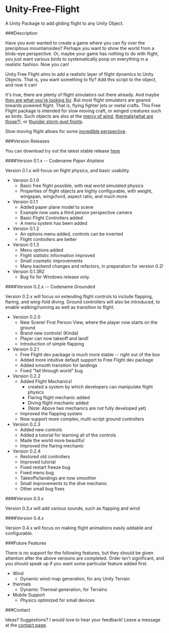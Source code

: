 Unity-Free-Flight
=================

A Unity Package to add gliding flight to any Unity Object.

###Description

Have you ever wanted to create a game where you can fly over the precipitous mountainsides? Perhaps you want to show the world from a birds-eye perspective. Or, maybe your game has nothing to do with flight, you just want various birds to systematically poop on everything in a realistic fashion. Now you can!

Unity Free Flight aims to add a realistic layer of flight dynamics to Unity Objects. That is, you want something to fly? Add this script to the object, and now it can! 

It's true, there are plenty of flight simulators out there already. And maybe [they are what you're looking for](http://unityfs.chris-cheetham.com/). But most flight simulators are geared towards powered flight. That is, flying fighter jets or metal crafts. This Free Flight package is intended for slow moving craft, or winged creatures such as birds. Such objects are also at the [mercy of wind](http://www.youtube.com/watch?v=EV6dLtBJVFQ), [thermals](http://www.youtube.com/watch?v=HV5w8EmqV5c)([what are those?](http://en.wikipedia.org/wiki/Thermal)), or [thunder storm gust fronts](http://youtu.be/RkD4u6sW0LU?t=4m25s). 

Slow moving flight allows for some [incredible perspective](http://www.paraglidinghd.com/urban-side-paragliding/).

###Version Releases

You can download try out the latest stable release [here](http://windwardproductions.org/projects/UnityFreeFlight/downloads/)

####Version 0.1.x -- Codename *Paper Airplane*

Version 0.1.x will focus on flight physics, and basic usability. 

* Version 0.1.0
	* Basic free flight possible, with real world simulated physics
	* Properties of flight objects are highly configurable, with weight, wingspan, wingchord, aspect ratio, and much more
* Version 0.1.1
	* Added paper plane model to scene
	* Example now uses a third person perspective camera
	* Basic Flight Controllers added
	* A menu system has been added
* Version 0.1.2
	* An options menu added, controls can be inverted
	* Flight controllers are better
* Version 0.1.3
	* Menu options added
	* Flight statistic information improved
	* Small cosmetic improvements
	* Many backend changes and refactors, in preparation for version 0.2!
* Version 0.1.3R2
	* Bug fix for Windows release only.

	
####Version 0.2.x -- Codename *Grounded*

Version 0.2.x will focus on extending flight controls to include flapping, flaring, and wing-fold diving. Ground controllers will also be introduced, to enable walking/running as well as transition to flight.

* Version 0.2.0
	* New Scene! First Person View, where the player now starts on the ground
	* Brand new controls! (Kinda)
	* Player can now takeoff and land!
	* Introduction of simple flapping
* Version 0.2.1
	* Free Flight dev package is much more stable -- right out of the box
	* Added more intuitive default support to Free Flight dev package
	* Added smooth transition for landings
	* Fixed "fall through world" bug
* Version 0.2.2
	* Added Flight Mechanics!
		* created a system by which developers can manipulate flight physics
		* Flaring flight mechanic added
		* Diving flight mechanic added
		* (Note: Above two mechanics are not fully developed yet)
	* Improved the flapping system
	* Now support more complex, multi-script ground controllers
* Version 0.2.3
	* Added new controls
	* Added a tutorial for learning all of the controls
	* Made the world more beautiful
	* Improved the flaring mechanic 
* Version 0.2.4
	* Restored old controllers
	* Improved tutorial
	* Fixed restart freeze bug
	* Fixed menu bug
	* Takeoffs/landings are now smoother
	* Small improvements to the dive mechanic
	* Other small bug fixes

####Version 0.3.x

Version 0.3.x will add various sounds, such as flapping and wind

####Version 0.4.x

Version 0.4.x will focus on making flight animations easily addable and configurable. 


###Future Features 

There is no support for the following features, but they should be given attention after the above versions are completed. Order isn't significant, and you should speak up if you want some particular feature added first. 

* Wind
	* Dynamic wind-map generation, for any Unity Terrain
* thermals
	* Dynamic Thermal generation, for Terrains
* Mobile Support
	* Physics optimized for small devices

###Contact

Ideas? Suggestions? I would love to hear your feedback! Leave a message at the [contact page](http://windwardproductions.org/contact/).

